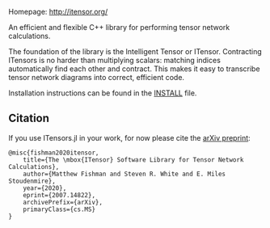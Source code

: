 Homepage: http://itensor.org/

An efficient and flexible C++ library for performing tensor network calculations.

The foundation of the library is the Intelligent Tensor or ITensor.
Contracting ITensors is no harder than multiplying scalars: matching indices
automatically find each other and contract. This makes it easy to transcribe
tensor network diagrams into correct, efficient code.

Installation instructions can be found in the [INSTALL](INSTALL.md) file.

## Citation

If you use ITensors.jl in your work, for now please cite the [arXiv preprint](https://arxiv.org/abs/2007.14822):

```
@misc{fishman2020itensor,
    title={The \mbox{ITensor} Software Library for Tensor Network Calculations},
    author={Matthew Fishman and Steven R. White and E. Miles Stoudenmire},
    year={2020},
    eprint={2007.14822},
    archivePrefix={arXiv},
    primaryClass={cs.MS}
}
```
